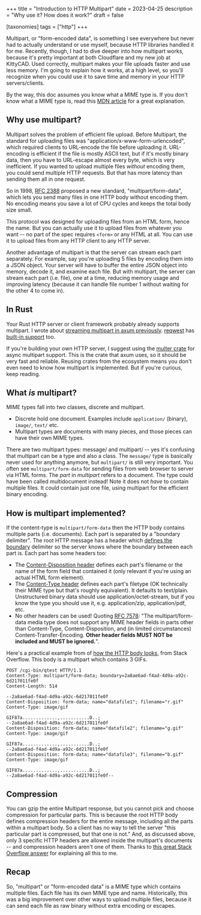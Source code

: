 +++
title = "Introduction to HTTP Multipart"
date = 2023-04-25
description = "Why use it? How does it work?"
draft = false

[taxonomies]
tags = ["http"]
+++

Multipart, or "form-encoded data", is something I see everywhere but never had to actually understand or use myself, because HTTP libraries handled it for me. Recently, though, I had to dive deeper into how multipart works, because it's pretty important at both Cloudflare and my new job at KittyCAD. Used correctly, multipart makes your file uploads faster and use less memory. I'm going to explain how it works, at a high level, so you'll recognize when you could use it to save time and memory in your HTTP servers/clients.

<!-- more -->

By the way, this doc assumes you know what a MIME type is. If you don't know what a MIME type is, read this [MDN article](https://developer.mozilla.org/en-US/docs/Web/HTTP/Basics_of_HTTP/MIME_types) for a great explanation.

## Why use multipart?

Multipart solves the problem of efficient file upload. Before Multipart, the standard for uploading files was "application/x-www-form-urlencoded", which required clients to URL-encode the file before uploading it. URL-encoding is efficient if the file is mostly ASCII text, but if it's mostly binary data, then you have to URL-escape almost every byte, which is very inefficient. If you wanted to upload multiple files _without_ encoding them, you could send multiple HTTP requests. But that has more latency than sending them all in one request.

So in 1998, [RFC 2388] proposed a new standard, "multipart/form-data", which lets you send many files in one HTTP body without encoding them. No encoding means you save a lot of CPU cycles and keeps the total body size small.

This protocol was designed for uploading files from an HTML form, hence the name. But you can actually use it to upload files from whatever you want -- no part of the spec requires `<form>` or any HTML at all. You can use it to upload files from any HTTP client to any HTTP server.

Another advantage of multipart is that the server can stream each part separately. For example, say you're uploading 5 files by encoding them into a JSON object. Your server will have to buffer the entire JSON object into memory, decode it, and examine each file. But with multipart, the server can stream each part (i.e. file), one at a time, reducing memory usage and improving latency (because it can handle file number 1 without waiting for the other 4 to come in). 

## In Rust
Your Rust HTTP server or client framework probably already supports multipart. I wrote about [streaming multipart in axum previously][static-stream]. [reqwest](https://lib.rs/reqwest) has [built-in support](https://docs.rs/reqwest/latest/reqwest/struct.RequestBuilder.html#method.multipart) too.

If you're building your own HTTP server, I suggest using the [multer crate](https://lib.rs/multer) for async multipart support. This is the crate that axum uses, so it should be very fast and reliable. Reusing crates from the ecosystem means you don't even need to know how multipart is implemented. But if you're curious, keep reading.

## What _is_ multipart?

MIME types fall into two classes, discrete and multipart. 
 * Discrete hold one document. Examples include `application/` (binary), `image/`, `text/` etc. 
 * Multipart types are documents with many pieces, and those pieces can have their own MIME types. 

There are two multipart types: message/ and multipart/ -- yes it's confusing that multipart can be a type and also a class. The `message/` type is basically never used for anything anymore, but `multipart/` is still very important. You often see `multipart/form-data` for sending files from web browser to server via HTML forms. The *part* in *multipart* refers to a document. The type could have been called multidocument instead! Note it does not _have_ to contain multiple files. It could contain just one file, using multipart for the efficient binary encoding.

## How is multipart implemented?

If the content-type is `multipart/form-data` then the HTTP body contains multiple parts (i.e. documents). Each part is separated by a "boundary delimiter". The root HTTP message has a header which [defines the boundary](https://stackoverflow.com/questions/3508338/what-is-the-boundary-in-multipart-form-data) delimiter so the server knows where the boundary between each part is. Each part has some headers too:
* The [Content-Disposition header](https://developer.mozilla.org/en-US/docs/Web/HTTP/Headers/Content-Disposition#as_a_header_for_a_multipart_body) defines each part's filename or the name of the form field that contained it (only relevant if you're using an actual HTML form element). 
* The [Content-Type header](https://developer.mozilla.org/en-US/docs/Web/HTTP/Headers/Content-Type) defines each part's filetype (OK technically their MIME type but that's roughly equivalent). It defaults to text/plain. Unstructured binary data should use application/octet-stream, but if you know the type you should use it, e.g. application/zip,  application/pdf, etc.
* No other headers can be used! Quoting [RFC 7578]: "The multipart/form-data media type does not support any MIME header fields in parts other than Content-Type, Content-Disposition, and (in limited circumstances) Content-Transfer-Encoding. **Other header fields MUST NOT be included and MUST be ignored.**".

Here's a practical example from of [how the HTTP body looks](https://stackoverflow.com/questions/913626/what-should-a-multipart-http-request-with-multiple-files-look-like), from Stack Overflow. This body is a multipart which contains 3 GIFs.

```
POST /cgi-bin/qtest HTTP/1.1
Content-Type: multipart/form-data; boundary=2a8ae6ad-f4ad-4d9a-a92c-6d217011fe0f
Content-Length: 514

--2a8ae6ad-f4ad-4d9a-a92c-6d217011fe0f
Content-Disposition: form-data; name="datafile1"; filename="r.gif"
Content-Type: image/gif

GIF87a.............,...........D..;
--2a8ae6ad-f4ad-4d9a-a92c-6d217011fe0f
Content-Disposition: form-data; name="datafile2"; filename="g.gif"
Content-Type: image/gif

GIF87a.............,...........D..;
--2a8ae6ad-f4ad-4d9a-a92c-6d217011fe0f
Content-Disposition: form-data; name="datafile3"; filename="b.gif"
Content-Type: image/gif

GIF87a.............,...........D..;
--2a8ae6ad-f4ad-4d9a-a92c-6d217011fe0f--
```

## Compression

You can gzip the entire Multipart response, but you cannot pick and choose compression for particular parts. This is because the root HTTP body defines compression headers for the entire message, including all the parts within a multipart body. So a client has no way to tell the server "this particular part is compressed, but that one is not." And, as discussed above, only 3 specific HTTP headers are allowed inside the multipart's documents -- and compression headers aren't one of them. Thanks to [this great Stack Overflow answer](https://stackoverflow.com/a/66118265/531650) for explaining all this to me.

## Recap

So, "multipart" or "form-encoded data" is a MIME type which contains multiple files. Each file has its own MIME type and name. Historically, this was a big improvement over other ways to upload multiple files, because it can send each file as raw binary without extra encoding or escapes. 

[RFC 2388]: https://www.rfc-editor.org/rfc/rfc2388
[RFC 7578]: https://www.rfc-editor.org/rfc/rfc7578#section-4.8
[static-stream]: https://blog.adamchalmers.com/streaming-proxy/